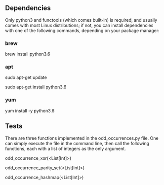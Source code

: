 ## Dependencies
Only python3 and functools (which comes built-in) is required, and usually comes with most Linux distributions; if not, you can install dependencies with one of the following commands, depending on your package manager:
### brew
brew install python3.6
### apt
sudo apt-get update

sudo apt-get install python3.6
### yum
yum install -y python3.6

## Tests
There are three functions implemented in the odd_occurrences.py file.
One can simply execute the file in the command line, then call the following functions, each with a list of integers as the only argument.

odd_occurrence_xor(<List[Int]>)

odd_occurrence_parity_set(<List[Int]>)

odd_occurrence_hashmap(<List[Int]>)

